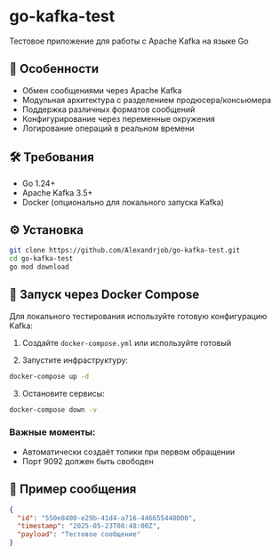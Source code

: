 # go-kafka-test
Тестовое приложение для работы с Apache Kafka на языке Go


## 📌 Особенности
- Обмен сообщениями через Apache Kafka
- Модульная архитектура с разделением продюсера/консьюмера
- Поддержка различных форматов сообщений
- Конфигурирование через переменные окружения
- Логирование операций в реальном времени

## 🛠️ Требования
- Go 1.24+
- Apache Kafka 3.5+
- Docker (опционально для локального запуска Kafka)

## ⚙️ Установка
```bash
git clone https://github.com/Alexandrjob/go-kafka-test.git
cd go-kafka-test
go mod download
```

## 🐳 Запуск через Docker Compose
Для локального тестирования используйте готовую конфигурацию Kafka:

1. Создайте `docker-compose.yml` или используйте готовый

2. Запустите инфраструктуру:
```bash
docker-compose up -d
```

3. Остановите сервисы:
```bash
docker-compose down -v
```

### Важные моменты:
- Автоматически создаёт топики при первом обращении
- Порт 9092 должен быть свободен

## 🧩 Пример сообщения
```json
{
  "id": "550e8400-e29b-41d4-a716-446655440000",
  "timestamp": "2025-05-23T08:48:00Z",
  "payload": "Тестовое сообщение"
}
```
